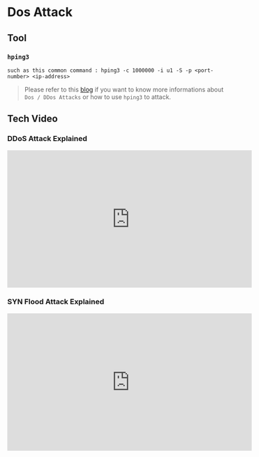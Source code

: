 # Dos Attack

## Tool
### `hping3`
```
such as this common command : hping3 -c 1000000 -i u1 -S -p <port-number> <ip-address>
```

> Please refer to this [blog](https://medium.com/@nancyjohn_95536/dos-ddos-attacks-cdbba870af3b) if you want to know more informations about `Dos / DDos Attacks` or how to use `hping3` to attack.


## Tech Video
### DDoS Attack Explained
<iframe width="560" height="315" src="https://www.youtube.com/embed/ilhGh9CEIwM" frameborder="0" allow="accelerometer; autoplay; clipboard-write; encrypted-media; gyroscope; picture-in-picture" allowfullscreen></iframe>

### SYN Flood Attack Explained
<iframe width="560" height="315" src="https://www.youtube.com/embed/tClcCMrXzek" frameborder="0" allow="accelerometer; autoplay; clipboard-write; encrypted-media; gyroscope; picture-in-picture" allowfullscreen></iframe>
